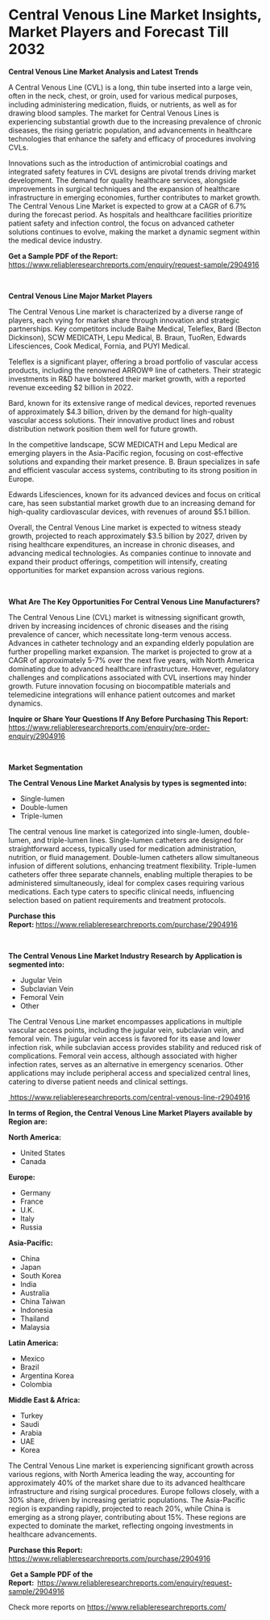 <p><h1>Central Venous Line Market Insights, Market Players and Forecast Till 2032</h1></p><p><strong>Central Venous Line Market Analysis and Latest Trends</strong></p>
<p><p>A Central Venous Line (CVL) is a long, thin tube inserted into a large vein, often in the neck, chest, or groin, used for various medical purposes, including administering medication, fluids, or nutrients, as well as for drawing blood samples. The market for Central Venous Lines is experiencing substantial growth due to the increasing prevalence of chronic diseases, the rising geriatric population, and advancements in healthcare technologies that enhance the safety and efficacy of procedures involving CVLs.</p><p>Innovations such as the introduction of antimicrobial coatings and integrated safety features in CVL designs are pivotal trends driving market development. The demand for quality healthcare services, alongside improvements in surgical techniques and the expansion of healthcare infrastructure in emerging economies, further contributes to market growth. The Central Venous Line Market is expected to grow at a CAGR of 6.7% during the forecast period. As hospitals and healthcare facilities prioritize patient safety and infection control, the focus on advanced catheter solutions continues to evolve, making the market a dynamic segment within the medical device industry.</p></p>
<p><strong>Get a Sample PDF of the Report:&nbsp;</strong> <a href="https://www.reliableresearchreports.com/enquiry/request-sample/2904916?utm_campaign=3383&utm_medium=2&utm_source=Github&utm_content=ia&utm_term=12032025&utm_id=central-venous-line">https://www.reliableresearchreports.com/enquiry/request-sample/2904916</a></p>
<p>&nbsp;</p>
<p><strong>Central Venous Line Major Market Players</strong></p>
<p><p>The Central Venous Line market is characterized by a diverse range of players, each vying for market share through innovation and strategic partnerships. Key competitors include Baihe Medical, Teleflex, Bard (Becton Dickinson), SCW MEDICATH, Lepu Medical, B. Braun, TuoRen, Edwards Lifesciences, Cook Medical, Fornia, and PUYI Medical.</p><p>Teleflex is a significant player, offering a broad portfolio of vascular access products, including the renowned ARROW® line of catheters. Their strategic investments in R&D have bolstered their market growth, with a reported revenue exceeding $2 billion in 2022.</p><p>Bard, known for its extensive range of medical devices, reported revenues of approximately $4.3 billion, driven by the demand for high-quality vascular access solutions. Their innovative product lines and robust distribution network position them well for future growth.</p><p>In the competitive landscape, SCW MEDICATH and Lepu Medical are emerging players in the Asia-Pacific region, focusing on cost-effective solutions and expanding their market presence. B. Braun specializes in safe and efficient vascular access systems, contributing to its strong position in Europe.</p><p>Edwards Lifesciences, known for its advanced devices and focus on critical care, has seen substantial market growth due to an increasing demand for high-quality cardiovascular devices, with revenues of around $5.1 billion.</p><p>Overall, the Central Venous Line market is expected to witness steady growth, projected to reach approximately $3.5 billion by 2027, driven by rising healthcare expenditures, an increase in chronic diseases, and advancing medical technologies. As companies continue to innovate and expand their product offerings, competition will intensify, creating opportunities for market expansion across various regions.</p></p>
<p>&nbsp;</p>
<p><strong>What Are The Key Opportunities For Central Venous Line Manufacturers?</strong></p>
<p><p>The Central Venous Line (CVL) market is witnessing significant growth, driven by increasing incidences of chronic diseases and the rising prevalence of cancer, which necessitate long-term venous access. Advances in catheter technology and an expanding elderly population are further propelling market expansion. The market is projected to grow at a CAGR of approximately 5-7% over the next five years, with North America dominating due to advanced healthcare infrastructure. However, regulatory challenges and complications associated with CVL insertions may hinder growth. Future innovation focusing on biocompatible materials and telemedicine integrations will enhance patient outcomes and market dynamics.</p></p>
<p><strong>Inquire or Share Your Questions If Any Before Purchasing This Report:</strong> <a href="https://www.reliableresearchreports.com/enquiry/pre-order-enquiry/2904916?utm_campaign=3383&utm_medium=2&utm_source=Github&utm_content=ia&utm_term=12032025&utm_id=central-venous-line">https://www.reliableresearchreports.com/enquiry/pre-order-enquiry/2904916</a></p>
<p>&nbsp;</p>
<p><strong>Market Segmentation</strong></p>
<p><strong>The Central Venous Line Market Analysis by types is segmented into:</strong></p>
<p><ul><li>Single-lumen</li><li>Double-lumen</li><li>Triple-lumen</li></ul></p>
<p><p>The central venous line market is categorized into single-lumen, double-lumen, and triple-lumen lines. Single-lumen catheters are designed for straightforward access, typically used for medication administration, nutrition, or fluid management. Double-lumen catheters allow simultaneous infusion of different solutions, enhancing treatment flexibility. Triple-lumen catheters offer three separate channels, enabling multiple therapies to be administered simultaneously, ideal for complex cases requiring various medications. Each type caters to specific clinical needs, influencing selection based on patient requirements and treatment protocols.</p></p>
<p><strong>Purchase this Report:&nbsp;</strong><a href="https://www.reliableresearchreports.com/purchase/2904916?utm_campaign=3383&utm_medium=2&utm_source=Github&utm_content=ia&utm_term=12032025&utm_id=central-venous-line">https://www.reliableresearchreports.com/purchase/2904916</a></p>
<p>&nbsp;</p>
<p><strong>The Central Venous Line Market Industry Research by Application is segmented into:</strong></p>
<p><ul><li>Jugular Vein</li><li>Subclavian Vein</li><li>Femoral Vein</li><li>Other</li></ul></p>
<p><p>The Central Venous Line market encompasses applications in multiple vascular access points, including the jugular vein, subclavian vein, and femoral vein. The jugular vein access is favored for its ease and lower infection risk, while subclavian access provides stability and reduced risk of complications. Femoral vein access, although associated with higher infection rates, serves as an alternative in emergency scenarios. Other applications may include peripheral access and specialized central lines, catering to diverse patient needs and clinical settings.</p></p>
<p><a href="https://www.reliableresearchreports.com/central-venous-line-r2904916?utm_campaign=3383&utm_medium=2&utm_source=Github&utm_content=ia&utm_term=12032025&utm_id=central-venous-line">&nbsp;https://www.reliableresearchreports.com/central-venous-line-r2904916</a></p>
<p><strong>In terms of Region, the Central Venous Line Market Players available by Region are:</strong></p>
<p>
    <p> <strong> North America: </strong>
        <ul>
            <li>United States</li>
            <li>Canada</li>
        </ul>
        </p> 
    <p> <strong> Europe: </strong>
        <ul>
            <li>Germany</li>
            <li>France</li>
            <li>U.K.</li>
            <li>Italy</li>
            <li>Russia</li>
        </ul>
        </p> 
    <p> <strong> Asia-Pacific: </strong>
        <ul>
            <li>China</li>
            <li>Japan</li>
            <li>South Korea</li>
            <li>India</li>
            <li>Australia</li>
            <li>China Taiwan</li>
            <li>Indonesia</li>
            <li>Thailand</li>
            <li>Malaysia</li>
        </ul>
        </p> 
    <p> <strong> Latin America: </strong>
        <ul>
            <li>Mexico</li>
            <li>Brazil</li>
            <li>Argentina Korea</li>
            <li>Colombia</li>
        </ul>
        </p> 
    <p> <strong> Middle East & Africa: </strong>
        <ul>
            <li>Turkey</li>
            <li>Saudi</li>
            <li>Arabia</li>
            <li>UAE</li>
            <li>Korea</li>
        </ul>
    </p>
    </p>
<p><p>The Central Venous Line market is experiencing significant growth across various regions, with North America leading the way, accounting for approximately 40% of the market share due to its advanced healthcare infrastructure and rising surgical procedures. Europe follows closely, with a 30% share, driven by increasing geriatric populations. The Asia-Pacific region is expanding rapidly, projected to reach 20%, while China is emerging as a strong player, contributing about 15%. These regions are expected to dominate the market, reflecting ongoing investments in healthcare advancements.</p></p>
<p><strong>Purchase this Report: </strong><a href="https://www.reliableresearchreports.com/purchase/2904916?utm_campaign=3383&utm_medium=2&utm_source=Github&utm_content=ia&utm_term=12032025&utm_id=central-venous-line">https://www.reliableresearchreports.com/purchase/2904916</a></p>
<p>&nbsp;<strong>Get a Sample PDF of the Report:&nbsp;&nbsp;</strong><a href="https://www.reliableresearchreports.com/enquiry/request-sample/2904916?utm_campaign=3383&utm_medium=2&utm_source=Github&utm_content=ia&utm_term=12032025&utm_id=central-venous-line">https://www.reliableresearchreports.com/enquiry/request-sample/2904916</a></p>
<p><strong></strong></p>
<p>Check more reports on <a href="https://www.reliableresearchreports.com/?utm_campaign=3383&utm_medium=2&utm_source=Github&utm_content=ia&utm_term=12032025&utm_id=central-venous-line">https://www.reliableresearchreports.com/</a></p>